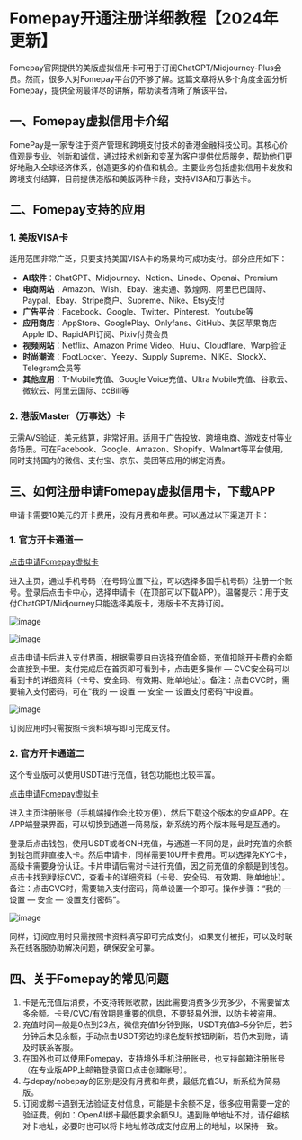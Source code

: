 # Fomepay开通注册详细教程【2024年更新】

Fomepay官网提供的美版虚拟信用卡可用于订阅ChatGPT/Midjourney-Plus会员。然而，很多人对Fomepay平台仍不够了解。这篇文章将从多个角度全面分析Fomepay，提供全网最详尽的讲解，帮助读者清晰了解该平台。

## 一、Fomepay虚拟信用卡介绍

FomePay是一家专注于资产管理和跨境支付技术的香港金融科技公司。其核心价值观是专业、创新和诚信，通过技术创新和变革为客户提供优质服务，帮助他们更好地融入全球经济体系，创造更多的价值和机会。主要业务包括虚拟信用卡发放和跨境支付结算，目前提供港版和美版两种卡段，支持VISA和万事达卡。

## 二、Fomepay支持的应用

### 1. 美版VISA卡

适用范围非常广泛，只要支持美国VISA卡的场景均可成功支付。部分应用如下：

- **AI软件**：ChatGPT、Midjourney、Notion、Linode、Openai、Premium
- **电商网站**：Amazon、Wish、Ebay、速卖通、敦煌网、阿里巴巴国际、Paypal、Ebay、Stripe商户、Supreme、Nike、Etsy支付
- **广告平台**：Facebook、Google、Twitter、Pinterest、Youtube等
- **应用商店**：AppStore、GooglePlay、Onlyfans、GitHub、美区苹果商店Apple ID、RapidAPI订阅、Pixiv付费会员
- **视频网站**：Netflix、Amazon Prime Video、Hulu、Cloudflare、Warp验证
- **时尚潮流**：FootLocker、Yeezy、Supply Supreme、NIKE、StockX、Telegram会员等
- **其他应用**：T-Mobile充值、Google Voice充值、Ultra Mobile充值、谷歌云、微软云、阿里云国际、ccBill等

### 2. 港版Master（万事达）卡

无需AVS验证，美元结算，非常好用。适用于广告投放、跨境电商、游戏支付等业务场景。可在Facebook、Google、Amazon、Shopify、Walmart等平台使用，同时支持国内的微信、支付宝、京东、美团等应用的绑定消费。

## 三、如何注册申请Fomepay虚拟信用卡，下载APP

申请卡需要10美元的开卡费用，没有月费和年费。可以通过以下渠道开卡：

### 1. 官方开卡通道一

[点击申请Fomepay虚拟卡](https://gpt.fomepay.com/#/pages/login/index?d=Q3DD80)

进入主页，通过手机号码（在号码位置下拉，可以选择多国手机号码）注册一个账号。登录后点击卡中心，选择申请卡（在顶部可以下载APP）。温馨提示：用于支付ChatGPT/Midjourney只能选择美版卡，港版卡不支持订阅。

![image](https://github.com/sktd6600616/bltau/assets/169779250/faa7b0af-835f-4765-9ee1-912521a46481)

![image](https://github.com/sktd6600616/bltau/assets/169779250/d53e49bb-9c8a-451d-a7bb-45e5a9e1d094)

点击申请卡后进入支付界面，根据需要自由选择充值金额，充值扣除开卡费的余额会直接到卡里。支付完成后在首页即可看到卡，点击更多操作 — CVC安全码可以看到卡的详细资料（卡号、安全码、有效期、账单地址）。备注：点击CVC时，需要输入支付密码，可在“我的 — 设置 — 安全 — 设置支付密码”中设置。

![image](https://github.com/sktd6600616/bltau/assets/169779250/f1ad7114-8e0a-45a1-a91c-78182aea2266)

订阅应用时只需按照卡资料填写即可完成支付。

### 2. 官方开卡通道二

这个专业版可以使用USDT进行充值，钱包功能也比较丰富。

[点击申请Fomepay虚拟卡](https://gpt.fomepay.com/#/pages/login/index?d=Q3DD80)

进入主页注册账号（手机端操作会比较方便），然后下载这个版本的安卓APP。在APP端登录界面，可以切换到通道一简易版，新系统的两个版本账号是互通的。

登录后点击钱包，使用USDT或者CNH充值，与通道一不同的是，此时充值的余额到钱包而非直接入卡。然后申请卡，同样需要10U开卡费用。可以选择免KYC卡，高级卡需要身份认证。卡片申请后需对卡进行充值，因之前充值的余额是到钱包。点击卡找到绿标CVC，查看卡的详细资料（卡号、安全码、有效期、账单地址）。备注：点击CVC时，需要输入支付密码，简单设置一个即可。操作步骤：“我的 — 设置 — 安全 — 设置支付密码”。

![image](https://github.com/sktd6600616/bltau/assets/169779250/0350924b-64e9-4e2d-9471-805ebd23df9f)

同样，订阅应用时只需按照卡资料填写即可完成支付。如果支付被拒，可以及时联系在线客服协助解决问题，确保安全可靠。

## 四、关于Fomepay的常见问题

1. 卡是先充值后消费，不支持转账收款，因此需要消费多少充多少，不需要留太多余额。卡号/CVC/有效期是重要的信息，不要轻易外泄，以防卡被盗用。
2. 充值时间一般是0点到23点，微信充值1分钟到账，USDT充值3–5分钟后，若5分钟后未见余额，手动点击USDT旁边的绿色旋转按钮刷新，若仍未到账，请及时联系客服。
3. 在国外也可以使用Fomepay，支持境外手机注册账号，也支持邮箱注册账号（在专业版APP上邮箱登录窗口点击创建账号）。
4. 与depay/nobepay的区别是没有月费和年费，最低充值3U，新系统为简易版。
5. 订阅或绑卡遇到无法验证支付信息，可能是卡余额不足，很多应用需要一定的验证费。例如：OpenAI绑卡最低要求余额5U。遇到账单地址不对，请仔细核对卡地址，必要时也可以将卡地址修改成支付应用上的地址，以保持一致。
